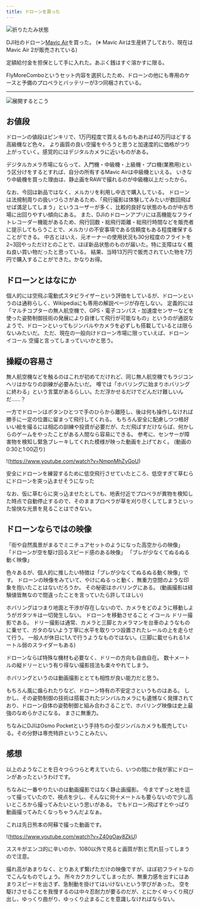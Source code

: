 ```yaml
---
title: ドローンを買った
---
```


![折りたたみ状態](https://cdn-ak.f.st-hatena.com/images/fotolife/h/hachipochi/20210714/20210714193051.jpg "折りたたみ状態")

DJI社のドローン[Mavic Air](https://www.dji.com/jp/mavic-air-2?site=brandsite&from=eol_mavic-air)を買った。
(※ Mavic Airは生産終了しており、現在はMavic Air 2が販売されている)

定額給付金を担保として手に入れた。あぶく銭はすぐ溶かすに限る。

FlyMoreComboというセット内容を選択したため、ドローンの他にも専用のケースと予備のプロペラとバッテリーが3つ同梱されている。

***

![展開するとこう](https://cdn-ak.f.st-hatena.com/images/fotolife/h/hachipochi/20210714/20210714193045.jpg "展開するとこう")

## お値段

ドローンの値段はピンキリで、1万円程度で買えるものもあれば40万円ほどする高級機など色々。
より画質の良い空撮をやろうと思うと加速度的に価格がつり上がっていく。感覚的にはデジタルカメラに近いものがある。

デジタルカメラ市場にならって、入門機・中級機・上級機・プロ機(業務用)という区分けをするとすれば、自分の所有するMavic Airは中級機といえる。
いきなり中級機を買った理由は、静止画をRAWで撮れるのが中級機以上だったから。

なお、今回は新品ではなく、メルカリを利用し中古で購入している。
ドローンは法規制周りの扱いづらさがあるため、「飛行撮影は体験してみたいが数回飛ばせば満足してしまう」というユーザーが多く、比較的良好な状態のものが中古市場に出回りやすい傾向にある。
また、DJIのドローンアプリには高機能なフライトレコーダー機能があるため、飛行回数・総飛行距離・総飛行時間などを販売者に提示してもらうことで、メルカリの不安事項である信頼度もある程度確保することができる。
中古とはいえ、元オーナーの使用状況も30分程度のフライトを2~3回やっただけとのことで、ほぼ新品状態のものが届いた。特に支障はなく概ね良い買い物だったと思っている。
結果、当時13万円で販売されていた物を7万円で購入することができた。かなりお得。

## ドローンとはなにか

個人的には空飛ぶ電動式スタビライザーという評価をしているが、ドローンというのは通称らしく、Wikipediaにも専用の解説ページが存在しない。
定義的には「マルチコプターの無人航空機で、GPS・電子コンパス・加速度センサーなどを使った姿勢制御技術の発展により自律して飛行が可能なもの」というのが通説なようで、ドローンといってもジンバルやカメラを必ずしも搭載しているとは限らないみたいだ。
ただ、現在の一般向けドローン市場に限っていえば、ドローン イコール 空撮と言ってしまっていいかと思う。

## 操縦の容易さ

無人航空機などを触るのはこれが初めてだけれど、同じ無人航空機でもラジコンヘリはかなりの訓練が必要みたいだ。
噂では「ホバリングに始まりホバリングに終わる」という言葉があるらしい。ただ浮かせるだけでどんだけ難しいんだ……？

一方でドローンはボタンひとつで手のひらから離陸し、後は何も操作しなければ勝手に一定の位置に留まって飛行してくれる。
もちろん安全に配慮しつつ格好いい絵を撮るには相応の訓練や投資が必要だが、ただ飛ばすだけならば、何かしらのゲームをやったことがある人間なら容易にできる。
参考に、センサーが障害物を検知し緊急ブレーキしてくれた模様が映った動画を上げておく。
(動画の0:30と1:00辺り)

!(https://www.youtube.com/watch?v=NmpnMhZyGoU)

安全にドローンを練習するために低空飛行させていたところ、低空すぎて草むらにドローンを突っ込ませそうになった

なお、仮に草むらに突っ込ませたとしても、地表付近でプロペラが異物を検知した時点で自動停止するので、そのままプロペラが草を刈り尽くしてしまうといった愉快な光景を見ることはできない。

## ドローンならではの映像

「街や自然風景がまるでミニチュアセットのようになった高空からの映像」
「ドローンが空を駆け回るスピード感のある映像」
「ブレが少なくてぬるぬる動く映像」

色々あるが、個人的に推したい特徴は「ブレが少なくてぬるぬる動く映像」です。
ドローンの映像をみていて、やけにぬるっと動く、無重力空間のような印象を抱いたことはないだろうか。
その秘密はホバリングにある。 (動画撮影は経験値皆無なので間違ったことを言っていたら許してほしい)

ホバリングはつまり地面と干渉が存在しないので、カメラをどのように移動しようがガタツキは一切発生しない。
ドローンを移動させること イコール ドリー撮影である。
ドリー撮影は通常、カメラと三脚とカメラマンを台車のようなものに乗せて、ガタのないよう丁寧に水平を取りつつ設置されたレールの上を走らせて行う。
一般人が休日に1人で行うようなものではない。(三脚に載せられる1メートル弱のスライダーもある)

ドローンならば特殊な機材も必要なく、ドリーの方向も自由自在。
数十メートルの縦ドリーという有り得ない撮影技法も楽々やれてしまう。

ホバリングというのは動画撮影ととても相性が良い能力だと思う。

もちろん風に煽られたりなど、ドローン特有の不安定さというものはある。
しかし、その姿勢制御の技術は搭載されたジンバルカメラにも遺憾なく発揮されており、ドローン自体の姿勢制御と組み合わさることで、ホバリング映像は史上最強のなめらかさになる。
まさに無重力。

ちなみにDJIはOsmo Pocketという手持ちの小型ジンバルカメラも販売している。その分野は専売特許ということみたい。

## 感想

以上のようなことを日々つらつらと考えていたら、いつの間にか我が家にドローンがあったというわけです。

ちなみに一番やりたいのは動画撮影ではなく静止画撮影。
今までずっと地を這って撮っていたので、視点を少し、そんなに何十メートルも要らないので少し高いところから撮ってみたいという思いがある。
でもドローン飛ばすとやっぱり動画撮ってみたくなっちゃうんだよなぁ。

これは先日熊本の阿蘇で撮った動画です。

!(https://www.youtube.com/watch?v=Z40gOay8ZkU)

ススキがエンコ的に辛いのか、1080以外で見ると画質が割と荒れ狂ってしまうので注意。

撮れ高があまりなく、とりあえず繋げただけの映像ですが、ほぼ初フライトなのでこんなものでしょう。
所々カクカクしてしまったが、無重力感を出すにはあまりスピードを出さず、急制動を掛けてはいけないという学びがあった。
空を駆けさせることを我慢するのは中々忍耐力が要るのだが、とにかくゆっくり飛び出し、ゆっくり曲がり、ゆっくり止まることを意識しなければならない。

